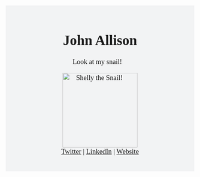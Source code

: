 <div style="font-family: Cabin, serif; font-size:14pt; text-align: center; background-color: #f2f3f4; padding: 20px;">

  <h1 style="text-align: center;">John Allison</h1>
  <p style="text-align: center;">Look at my snail!🐌</p>

  <img src="https://i.imgur.com/Fcwvi9w.jpg" width="200" title="Shelly the Snail! 🐌" />

  <br>

  <div style="text-align: center;">
    <a href="https://twitter.com/JohnAllis0n">Twitter</a> |
    <a href="https://www.linkedin.com/in/johnallison-/">LinkedIn</a> | <a href="https://jallison.co.uk">Website</a>
  </div>

  <br>

  <link href="https://fonts.googleapis.com/css2?family=Cabin:ital,wght@0,400;0,700;1,400&display=swap" rel="stylesheet">
</div>

